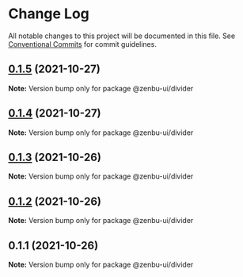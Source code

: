 # Change Log

All notable changes to this project will be documented in this file.
See [Conventional Commits](https://conventionalcommits.org) for commit guidelines.

## [0.1.5](https://github.com/KodepandaID/zenbu-ui/compare/@zenbu-ui/divider@0.1.4...@zenbu-ui/divider@0.1.5) (2021-10-27)

**Note:** Version bump only for package @zenbu-ui/divider





## [0.1.4](https://github.com/KodepandaID/zenbu-ui/compare/@zenbu-ui/divider@0.1.3...@zenbu-ui/divider@0.1.4) (2021-10-27)

**Note:** Version bump only for package @zenbu-ui/divider





## [0.1.3](https://github.com/KodepandaID/zenbu-ui/compare/@zenbu-ui/divider@0.1.2...@zenbu-ui/divider@0.1.3) (2021-10-26)

**Note:** Version bump only for package @zenbu-ui/divider





## [0.1.2](https://github.com/KodepandaID/zenbu-ui/compare/@zenbu-ui/divider@0.1.1...@zenbu-ui/divider@0.1.2) (2021-10-26)

**Note:** Version bump only for package @zenbu-ui/divider





## 0.1.1 (2021-10-26)

**Note:** Version bump only for package @zenbu-ui/divider
